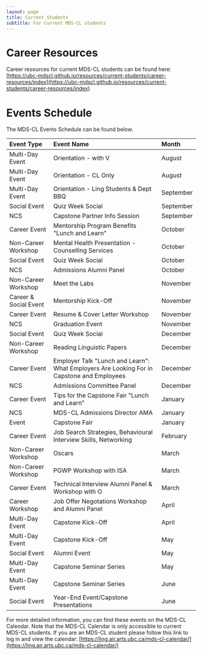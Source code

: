 ```yaml
---
layout: page
title: Current Students
subtitle: For Current MDS-CL students
---
```


# Career Resources

Career resources for current MDS-CL students can be found here: [https://ubc-mdscl.github.io/resources/current-students/career-resources/index](https://ubc-mdscl.github.io/resources/current-students/career-resources/index)

# Events Schedule

The MDS-CL Events Schedule can be found below. 

| Event Type  | Event Name | Month |
| :------------- | :------------- | :------------- |
| Multi-Day Event  | Orientation - with V | August |
| Multi-Day Event | Orientation - CL Only | August |
| Multi-Day Event | Orientation - Ling Students & Dept BBQ | September |
| Social Event | Quiz Week Social | September |
| NCS | Capstone Partner Info Session | September |
| Career Event | Mentorship Program Benefits "Lunch and Learn" | October |
| Non-Career Workshop | Mental Health Presentation - Counselling Services | October |
| Social Event | Quiz Week Social | October |
| NCS | Admissions Alumni Panel | October |
| Non-Career Workshop | Meet the Labs | November |
| Career & Social Event | Mentorship Kick-Off | November |
| Career Event | Resume & Cover Letter Workshop | November |
| NCS | Graduation Event | November |
| Social Event | Quiz Week Social | December |
| Non-Career Workshop | Reading Linguistic Papers | December |
| Career Event | Employer Talk "Lunch and Learn": What Employers Are Looking For in Capstone and Employees | December |
| NCS | Admissions Committee Panel | December |
| Career Event | Tips for the Capstone Fair "Lunch and Learn" | January |
| NCS | MDS-CL Admissions Director AMA | January |
| Event | Capstone Fair | January |
| Career Event | Job Search Strategies, Behavioural Interview Skills, Networking | February |
| Non-Career Workshop | Oscars | March |
| Non-Career Workshop | PGWP Workshop with ISA | March |
| Career Event | Technical Interview Alumni Panel & Workshop with O | March |
| Career Workshop | Job Offer Negotations Workshop and Alumni Panel | April |
| Multi-Day Event | Capstone Kick-Off | April |
| Multi-Day Event | Capstone Kick-Off | May |
| Social Event | Alumni Event | May |
| Multi-Day Event | Capstone Seminar Series | May |
| Multi-Day Event | Capstone Seminar Series | June |
| Social Event | Year-End Event/Capstone Presentations | June |


For more detailed information, you can find these events on the MDS-CL Calendar. Note that the MDS-CL Calendar is only accessible to current MDS-CL students. If you are an MDS-CL student please follow this link to log in and view the calendar: [https://ling.air.arts.ubc.ca/mds-cl-calendar/](https://ling.air.arts.ubc.ca/mds-cl-calendar/)

